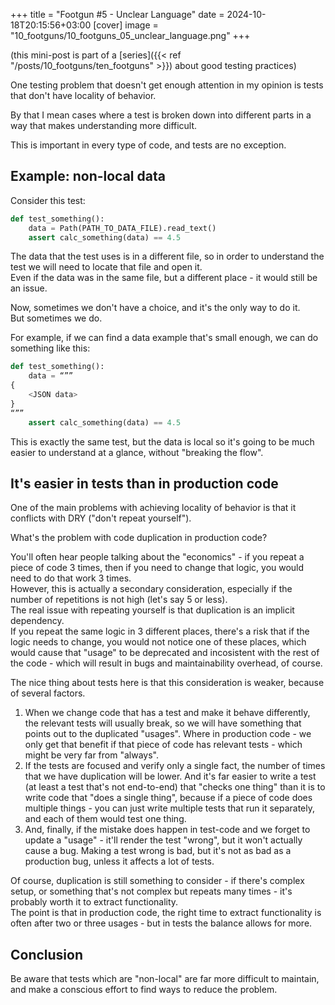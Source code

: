 +++
title = "Footgun #5 - Unclear Language"
date = 2024-10-18T20:15:56+03:00
[cover]
  image = "10_footguns/10_footguns_05_unclear_language.png"
+++

(this mini-post is part of a [series]({{< ref "/posts/10_footguns/ten_footguns" >}}) about good testing practices)

One testing problem that doesn't get enough attention in my opinion is tests that don't have locality of behavior.

By that I mean cases where a test is broken down into different parts in a way that makes understanding more difficult.

This is important in every type of code, and tests are no exception.

## Example: non-local data
Consider this test:
```python
def test_something():
    data = Path(PATH_TO_DATA_FILE).read_text()
    assert calc_something(data) == 4.5
```

The data that the test uses is in a different file, so in order to understand the test we will need to locate that file
and open it.  
Even if the data was in the same file, but a different place - it would still be an issue.

Now, sometimes we don't have a choice, and it's the only way to do it.  
But sometimes we do.

For example, if we can find a data example that's small enough, we can do something like this:

```python
def test_something():
    data = “””
{
    <JSON data>
}
“””
    assert calc_something(data) == 4.5
```

This is exactly the same test, but the data is local so it's going to be much easier to understand at a glance, without
"breaking the flow".

## It's easier in tests than in production code
One of the main problems with achieving locality of behavior is that it conflicts with DRY ("don't repeat yourself").

What's the problem with code duplication in production code?

You'll often hear people talking about the "economics" - if you repeat a piece of code 3 times, then if you need to change that logic, you would need to do that work 3 times.  
However, this is actually a secondary consideration, especially if the number of repetitions is not high (let's say 5 or less).  
The real issue with repeating yourself is that duplication is an implicit dependency.  
If you repeat the same logic in 3 different places, there's a risk that if the logic needs to change, you would not notice one of these places, which would cause that "usage" to be deprecated and incosistent with the rest of the code - which will result in bugs and maintainability overhead, of course.

The nice thing about tests here is that this consideration is weaker, because of several factors.
1. When we change code that has a test and make it behave differently, the relevant tests will usually break, so we will have something that points out to the duplicated "usages". Where in production code - we only get that benefit if that piece of code has relevant tests - which might be very far from "always".
1. If the tests are focused and verify only a single fact, the number of times that we have duplication will be lower. And it's far easier to write a test (at least a test that's not end-to-end) that "checks one thing" than it is to write code that "does a single thing", because if a piece of code does multiple things - you can just write multiple tests that run it separately, and each of them would test one thing.
1. And, finally, if the mistake does happen in test-code and we forget to update a "usage" - it'll render the test "wrong", but it won't actually cause a bug. Making a test wrong is bad, but it's not as bad as a production bug, unless it affects a lot of tests.

Of course, duplication is still something to consider - if there's complex setup, or something that's not complex but repeats many times - it's probably worth it to extract functionality.  
The point is that in production code, the right time to extract functionality is often after two or three usages - but in tests the balance allows for more.

## Conclusion
Be aware that tests which are "non-local" are far more difficult to maintain, and make a conscious effort to find ways to reduce the problem.
